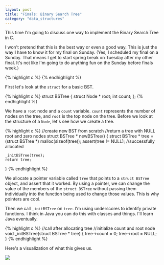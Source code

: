 ```yaml
---
layout: post
title: "Finals: Binary Search Tree"
category: "data_structures"
---
```


This time I'm going to discuss one way to implement the Binary Search Tree in C. 

I won't pretend that this is the best way or even a good way. This is just the way I have to know it for my final on Sunday. (Yes, I scheduled my final on a Sunday. That means I get to start spring break on Tuesday after my other final. It's not like I'm going to do anything fun on the Sunday before finals week.)

{% highlight c %}
{% endhighlight %}

First let's look at the `struct` for a basic BST.

{% highlight c %}
struct BSTree {
	struct Node * root;
	int count;
};
{% endhighlight %}

We have a `root` node and a `count` variable. `count` represents the number of nodes on the tree, and `root` is the top node on the tree. Before we look at the structure of a `Node`, let's see how we create a tree.

{% highlight c %}
//create new BST from scratch
//return a tree with NULL root and zero nodes
struct BSTree * newBSTree() {
	struct BSTree * tree = (struct BSTree *) malloc(sizeof(tree));
	assert(tree != NULL); //successfully allocated

	_initBSTree(tree);
	return tree;
}
{% endhighlight %}

We allocate a pointer variable called `tree` that points to a `struct BSTree` object, and assert that it worked. By using a pointer, we can change the value of the members of the `struct BSTree` without passing them individually into the function being used to change those values. This is why pointers are cool.

Then we call `_initBSTree` on `tree`. I'm using underscores to identify private functions. I think in Java you can do this with classes and things. I'll learn Java eventually.

{% highlight c %}
//call after allocating tree
//initialize count and root node
void _initBSTree(struct BSTree * tree) {
	tree->count = 0;
	tree->root = NULL;
}
{% endhighlight %}

Here's a visualization of what this gives us.

<img class="wide" src="{{ site.url }}/assets/comp/initBST.png"/>

